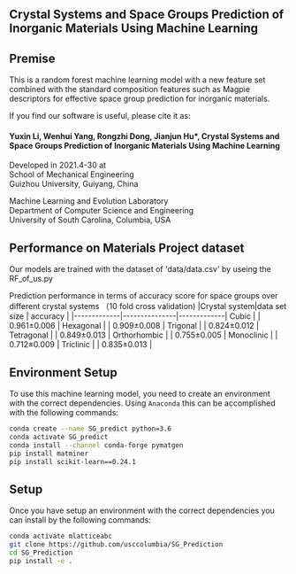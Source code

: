 ## Crystal Systems and Space Groups Prediction of Inorganic Materials Using Machine Learning


## Premise

This is a random forest machine learning model with a new feature set combined with the standard composition features such as Magpie descriptors for effective space group prediction for inorganic materials. 

If you find our software is useful, please cite it as:<br >

#### Yuxin Li, Wenhui Yang, Rongzhi Dong, Jianjun Hu*, Crystal Systems and Space Groups Prediction of Inorganic Materials Using Machine Learning

Developed in 2021.4-30 at <br />
School of Mechanical Engineering<br />
Guizhou University, Guiyang, China <br />

Machine Learning and Evolution Laboratory<br />
Department of Computer Science and Engineering<br />
University of South Carolina, Columbia, USA<br />


## Performance on Materials Project dataset

Our models are trained with the dataset of 'data/data.csv' by useing the RF_of_us.py
<!-- , and the dataset can be downloaded from here [data.zip](https://figshare.com/s/1411919c94be680136cd). It also includes the dataset named 'Enhanced_magpie.csv' for the baseline algorithm. -->

Prediction performance in terms of accuracy score for space groups over different crystal systems （10 fold cross validation)
|Crystal system|data set size |   accuracy  |
|-------------|---------------|-------------|
Cubic         |               | 0.961±0.006 |
Hexagonal     |               | 0.909±0.008 |
Trigonal      |               | 0.824±0.012 |
Tetragonal    |               | 0.849±0.013 |
Orthorhombic  |               | 0.755±0.005 |
Monoclinic    |               | 0.712±0.009 |
Triclinic     |               | 0.835±0.013 |
<!--- img src="performance1.png" width="800"--->

## Environment Setup

To use this machine learning model, you need to create an environment with the correct dependencies. Using `Anaconda` this can be accomplished with the following commands:

```bash
conda create --name SG_predict python=3.6
conda activate SG_predict
conda install --channel conda-forge pymatgen
pip install matminer
pip install scikit-learn==0.24.1
```

## Setup

Once you have setup an environment with the correct dependencies you can install by the following commands:

```bash
conda activate mlatticeabc
git clone https://github.com/usccolumbia/SG_Prediction
cd SG_Prediction
pip install -e .
```

<!-- Pre-trained models are stored in google drive. Download the file `model.zip` from from the [figshare](https://figshare.com/s/d478c42bbe2e21c045b3). After downing the file, copy it to `MLatticeABC` and extract it. the `Model` folder should be in the `MLatticeABC` directory after the extraction is completed.
## Example Use

In order to test your installation you can run the following example from your `MLatticeABC` directory:

```sh
cd /path/to/MLatticeABC/
python predict.py -i full_formula -s crystal_system

for example:
python predict.py -i Mn16Zn24Ge24O96 -s cubic
python predict.py -i Mn16Zn24Ge24O96
```

The following cyrstal_system values are accepted
```
crystal     # crystal system unknown.
cubic
hexagonal
trigonal
tetragonal
orthorhombic
monoclinic
triclinic
```
 -->
